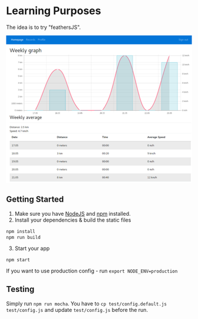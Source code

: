 # Learning Purposes

The idea is to try "feathersJS".

![Weekly Graph](screenshot.png)

## Getting Started

1. Make sure you have [NodeJS](https://nodejs.org/) and [npm](https://www.npmjs.com/) installed.
2. Install your dependencies & build the static files

```
npm install
npm run build
```

3. Start your app
```
npm start
```

If you want to use production config - run `export NODE_ENV=production`

## Testing

Simply run `npm run mocha`.
You have to `cp test/config.default.js test/config.js` and update `test/config.js` before the run.
